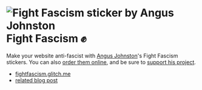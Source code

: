 ![Fight Fascism sticker by Angus Johnston](https://cdn.glitch.com/2249eb84-18cb-406f-a492-82a272962e6f%2F1x6fightfascismblack.jpg?v=1568377539004)
Fight Fascism ✊
================

Make your website anti-fascist with [Angus Johnston](https://twitter.com/studentactivism)'s Fight Fascism stickers. You can also [order them online](https://docs.google.com/forms/d/e/1FAIpQLSdXYSzl3J4f1TcU7bPoVM258BT8GAA1D9B4Gs8mmNOQuUFSJw/viewform), and be sure to [support his project](https://www.gofundme.com/f/the-fight-fascism-project).



- [fightfascism.glitch.me](https://fightfascism.glitch.me/)
- [related blog post](https://fourtonfish.com/project/fight-fascism)